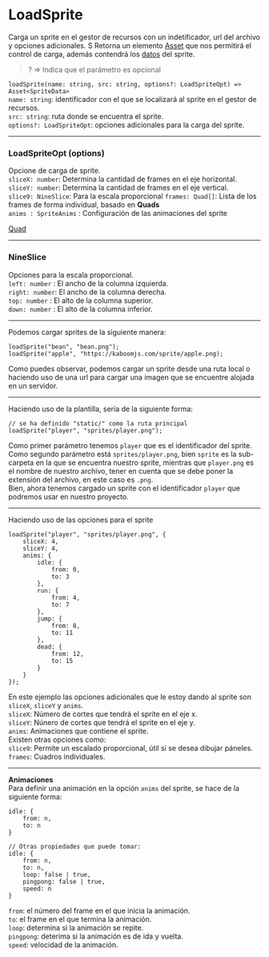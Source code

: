 # LoadSprite  
Carga un sprite en el gestor de recursos con un indetificador, url del archivo y opciones adicionales.  S
Retorna un elemento [Asset](https://github.com/mishicoder/KaboomDoc-ES-/blob/main/doc/2.%20Recursos/22.%20Asset.md) que nos permitirá el control de carga, además contendrá los [datos](https://github.com/mishicoder/KaboomDoc-ES-/blob/main/doc/2.%20Recursos/23.%20SpriteData.md) del sprite.  

> ? => Indica que el parámetro es opcional

`loadSprite(name: string, src: string, options?: LoadSpriteOpt) => Asset<SpriteData>`  
`name: string`: identificador con el que se localizará al sprite en el gestor de recursos.  
`src: string`: ruta donde se encuentra el sprite.  
`options?: LoadSpriteOpt`: opciones adicionales para la carga del sprite.  

---

### LoadSpriteOpt (options)  
Opcione de carga de sprite.  
`sliceX: number`: Determina la cantidad de frames en el eje horizontal.  
`sliceY: number`: Determina la cantidad de frames en el eje vertical.  
`slice9: NineSlice`: Para la escala proporcional
`frames: Quad[]`: Lista de los frames de forma individual, basado en **Quads**  
`anims : SpriteAnims` : Configuración de las animaciones del sprite  

[Quad](https://github.com/mishicoder/KaboomDoc-ES-/blob/main/doc/15.%20Varios/Types.md)

---

### NineSlice  
Opciones para la escala proporcional.  
`left: number` : El ancho de la columna izquierda.  
`right: number`: El ancho de la columna derecha.  
`top: number`  : El alto de la columna superior.  
`down: number` : El alto de la columna inferior.  

---

Podemos cargar sprites de la siguiente manera:
```
loadSprite("bean", "bean.png");
loadSprite("apple", "https://kaboomjs.com/sprite/apple.png);
```
Como puedes observar, podemos cargar un sprite desde una ruta local o haciendo uso de una url para cargar una imagen que se encuentre alojada en un servidor.

---

Haciendo uso de la plantilla, sería de la siguiente forma:
```
// se ha definido "static/" como la ruta principal
loadSprite("player", "sprites/player.png");
```
Como primer parámetro tenemos `player` que es el identificador del sprite.\
Como segundo parámetro está `sprites/player.png`, bien `sprite` es la sub-carpeta en la que se encuentra nuestro sprite, mientras que `player.png` es el nombre de nuestro archivo, tener en cuenta que se debe poner la extensión del archivo, en este caso es `.png`.\
Bien, ahora tenemos cargado un sprite con el identificador `player` que podremos usar en nuestro proyecto.

---

Haciendo uso de las opciones para el sprite
```
loadSprite("player", "sprites/player.png", {
    sliceX: 4,
    sliceY: 4,
    anims: {
        idle: {
            from: 0,
            to: 3
        },
        run: {
            from: 4,
            to: 7
        },
        jump: {
            from: 8,
            to: 11
        },
        dead: {
            from: 12,
            to: 15
        }
    }
});
```
En este ejemplo las opciones adicionales que le estoy dando al sprite son `sliceX`, `sliceY` y `anims`.\
`sliceX`: Número de cortes que tendrá el sprite en el eje x.\
`sliceY`: Núnero de cortes que tendrá el sprite en el eje y.\
`anims`: Animaciones que contiene el sprite.\
Existen otras opciones como:  
`slice9`: Permite un escalado proporcional, útil si se desea dibujar páneles.  
`frames`: Cuadros individuales.

---

**Animaciones**   
Para definir una animación en la opción `anims` del sprite, se hace de la siguiente forma:
```
idle: {
    from: n,
    to: n
}

// Otras propiedades que puede tomar:
idle: {
    from: n,
    to: n,
    loop: false | true,
    pingpong: false | true,
    speed: n
}
```
`from`: el número del frame en el que inicia la animación.\
`to`: el frame en el que termina la animación.\
`loop`: determina si la animación se repite.\
`pingpong`: deterima si la animación es de ida y vuelta.\
`speed`: velocidad de la animación.

